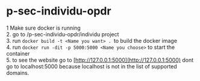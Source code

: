 # p-sec-individu-opdr
1 Make sure docker is running<br>
2. go to <your dir>/p-sec-individu-opdr/individu project<br>
3. run ```docker build -t <Name you want> . ```to build the docker image<br>
4. run ```docker run -dit -p 5000:5000 <Name you choose>``` to start the container<br>
5. to see the website go to [http://127.0.0.1:5000](http://127.0.0.1:5000) dont go to localhost:5000 because localhost is not in the list of supported domains.

